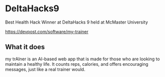 # DeltaHacks9
Best Health Hack Winner at DeltaHacks 9 held at McMaster University

https://devpost.com/software/my-trainer

## What it does
my trAIner is an AI-based web app that is made for those who are looking to maintain a healthy life. It counts reps, calories, and offers encouraging messages, just like a real trainer would.
